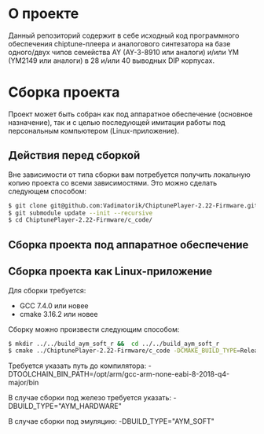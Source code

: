 # О проекте
Данный репозиторий содержит в себе исходный код программного обеспечения chiptune-плеера и аналогового синтезатора на базе одного/двух чипов семейства AY (AY-3-8910 или аналоги) и/или YM (YM2149 или аналоги) в 28 и/или 40 выводных DIP корпусах.
# Сборка проекта
Проект может быть собран как под аппаратное обеспечение (основное назначение), так и с целью последующей имитации работы под персональным компьютером  (Linux-приложение).
## Действия перед сборкой
Вне зависимости от типа сборки вам потребуется получить локальную копию проекта со всеми зависимостями. Это можно сделать следующем способом:
```sh
$ git clone git@github.com:Vadimatorik/ChiptunePlayer-2.22-Firmware.git
$ git submodule update --init --recursive
$ cd ChiptunePlayer-2.22-Firmware/c_code/
```
## Сборка проекта под аппаратное обеспечение

## Сборка проекта как Linux-приложение
Для сборки требуется:
* GCC 7.4.0 или новее
* cmake 3.16.2 или новее

Сборку можно произвести следующим способом:
```sh
$ mkdir ../../build_aym_soft_r &&  cd ../../build_aym_soft_r
$ cmake ../ChiptunePlayer-2.22-Firmware/c_code -DCMAKE_BUILD_TYPE=Release -DBUILD_TYPE="AYM_SOFT"
```



Требуется указать путь до компилятора:
-DTOOLCHAIN_BIN_PATH=/opt/arm/gcc-arm-none-eabi-8-2018-q4-major/bin

В случае сборки под железо требуется указать:
-DBUILD_TYPE="AYM_HARDWARE"

В случае сборки под эмуляцию:
-DBUILD_TYPE="AYM_SOFT"
